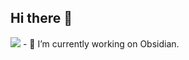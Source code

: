 ## Hi there 👋
<img width="" height="" src="https://github.com/ThuneMatheo/ThuneMatheo/blob/main/Banner.png">
- 🔭 I’m currently working on Obsidian.
<!--
**ThuneMatheo/ThuneMatheo** is a ✨ _special_ ✨ repository because its `README.md` (this file) appears on your GitHub profile.

Here are some ideas to get you started:

- 🔭 I’m currently working on ...
- 🌱 I’m currently learning ...
- 👯 I’m looking to collaborate on ...
- 🤔 I’m looking for help with ...
- 💬 Ask me about ...
- 📫 How to reach me: ...
- 😄 Pronouns: ...
- ⚡ Fun fact: ...
-->
